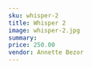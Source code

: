 ```yaml
---
sku: whisper-2
title: Whisper 2
image: whisper-2.jpg
summary:
price: 250.00
vendor: Annette Bezor
---
```

